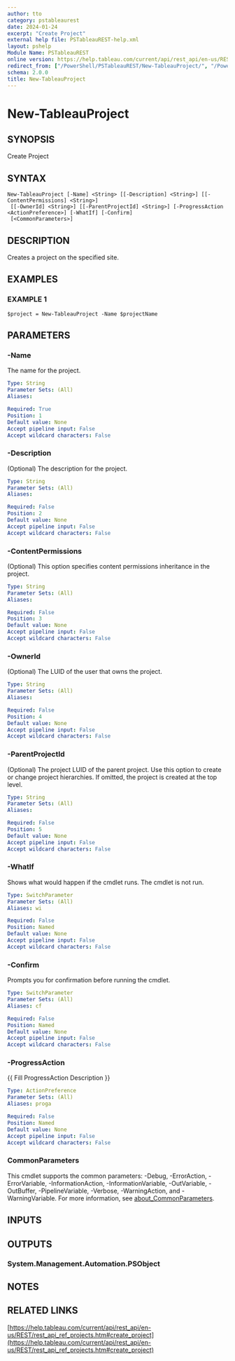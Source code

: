 ```yaml
---
author: tto
category: pstableaurest
date: 2024-01-24
excerpt: "Create Project"
external help file: PSTableauREST-help.xml
layout: pshelp
Module Name: PSTableauREST
online version: https://help.tableau.com/current/api/rest_api/en-us/REST/rest_api_ref_projects.htm#create_project
redirect_from: ["/PowerShell/PSTableauREST/New-TableauProject/", "/PowerShell/PSTableauREST/new-tableauproject/", "/PowerShell/new-tableauproject/"]
schema: 2.0.0
title: New-TableauProject
---
```


# New-TableauProject

## SYNOPSIS
Create Project

## SYNTAX

```
New-TableauProject [-Name] <String> [[-Description] <String>] [[-ContentPermissions] <String>]
 [[-OwnerId] <String>] [[-ParentProjectId] <String>] [-ProgressAction <ActionPreference>] [-WhatIf] [-Confirm]
 [<CommonParameters>]
```

## DESCRIPTION
Creates a project on the specified site.

## EXAMPLES

### EXAMPLE 1
```
$project = New-TableauProject -Name $projectName
```

## PARAMETERS

### -Name
The name for the project.

```yaml
Type: String
Parameter Sets: (All)
Aliases:

Required: True
Position: 1
Default value: None
Accept pipeline input: False
Accept wildcard characters: False
```

### -Description
(Optional) The description for the project.

```yaml
Type: String
Parameter Sets: (All)
Aliases:

Required: False
Position: 2
Default value: None
Accept pipeline input: False
Accept wildcard characters: False
```

### -ContentPermissions
(Optional) This option specifies content permissions inheritance in the project.

```yaml
Type: String
Parameter Sets: (All)
Aliases:

Required: False
Position: 3
Default value: None
Accept pipeline input: False
Accept wildcard characters: False
```

### -OwnerId
(Optional) The LUID of the user that owns the project.

```yaml
Type: String
Parameter Sets: (All)
Aliases:

Required: False
Position: 4
Default value: None
Accept pipeline input: False
Accept wildcard characters: False
```

### -ParentProjectId
(Optional) The project LUID of the parent project.
Use this option to create or change project hierarchies.
If omitted, the project is created at the top level.

```yaml
Type: String
Parameter Sets: (All)
Aliases:

Required: False
Position: 5
Default value: None
Accept pipeline input: False
Accept wildcard characters: False
```

### -WhatIf
Shows what would happen if the cmdlet runs.
The cmdlet is not run.

```yaml
Type: SwitchParameter
Parameter Sets: (All)
Aliases: wi

Required: False
Position: Named
Default value: None
Accept pipeline input: False
Accept wildcard characters: False
```

### -Confirm
Prompts you for confirmation before running the cmdlet.

```yaml
Type: SwitchParameter
Parameter Sets: (All)
Aliases: cf

Required: False
Position: Named
Default value: None
Accept pipeline input: False
Accept wildcard characters: False
```

### -ProgressAction
{{ Fill ProgressAction Description }}

```yaml
Type: ActionPreference
Parameter Sets: (All)
Aliases: proga

Required: False
Position: Named
Default value: None
Accept pipeline input: False
Accept wildcard characters: False
```

### CommonParameters
This cmdlet supports the common parameters: -Debug, -ErrorAction, -ErrorVariable, -InformationAction, -InformationVariable, -OutVariable, -OutBuffer, -PipelineVariable, -Verbose, -WarningAction, and -WarningVariable. For more information, see [about_CommonParameters](http://go.microsoft.com/fwlink/?LinkID=113216).

## INPUTS

## OUTPUTS

### System.Management.Automation.PSObject
## NOTES

## RELATED LINKS

[https://help.tableau.com/current/api/rest_api/en-us/REST/rest_api_ref_projects.htm#create_project](https://help.tableau.com/current/api/rest_api/en-us/REST/rest_api_ref_projects.htm#create_project)


